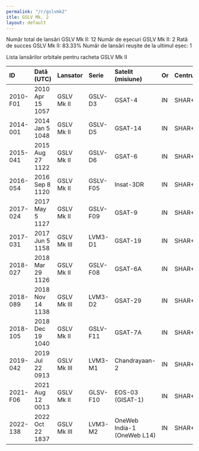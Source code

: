 ```yaml
---
permalink: "/r/gslvmk2"
itle: GSLV Mk. 2
layout: default
---
```


Număr total de lansări GSLV Mk II: 12
Număr de eșecuri GSLV Mk II: 2
Rată de succes GSLV Mk II: 83.33%
Număr de lansări reușite de la ultimul eșec: 1

Lista lansărilor orbitale pentru racheta GSLV Mk II


| ID       | Dată (UTC)       | Lansator    | Serie    | Satelit (misiune)           | Or   | Centru   | R   |
|:---------|:-----------------|:------------|:---------|:----------------------------|:-----|:---------|:----|
| 2010-F01 | 2010 Apr 15 1057 | GSLV Mk II  | GSLV-D3  | GSAT-4                      | IN   | SHAR+SLP | F   |
| 2014-001 | 2014 Jan  5 1048 | GSLV Mk II  | GSLV-D5  | GSAT-14                     | IN   | SHAR+SLP | S   |
| 2015-041 | 2015 Aug 27 1122 | GSLV Mk II  | GSLV-D6  | GSAT-6                      | IN   | SHAR+SLP | S   |
| 2016-054 | 2016 Sep  8 1120 | GSLV Mk II  | GSLV-F05 | Insat-3DR                   | IN   | SHAR+SLP | S   |
| 2017-024 | 2017 May  5 1127 | GSLV Mk II  | GSLV-F09 | GSAT-9                      | IN   | SHAR+SLP | S   |
| 2017-031 | 2017 Jun  5 1158 | GSLV Mk III | LVM3-D1  | GSAT-19                     | IN   | SHAR+SLP | S   |
| 2018-027 | 2018 Mar 29 1126 | GSLV Mk II  | GSLV-F08 | GSAT-6A                     | IN   | SHAR+SLP | S   |
| 2018-089 | 2018 Nov 14 1138 | GSLV Mk III | LVM3-D2  | GSAT-29                     | IN   | SHAR+SLP | S   |
| 2018-105 | 2018 Dec 19 1040 | GSLV Mk II  | GSLV-F11 | GSAT-7A                     | IN   | SHAR+SLP | S   |
| 2019-042 | 2019 Jul 22 0913 | GSLV Mk III | LVM3-M1  | Chandrayaan-2               | IN   | SHAR+SLP | S   |
| 2021-F06 | 2021 Aug 12 0013 | GSLV Mk II  | GLSV-F10 | EOS-03 (GISAT-1)            | IN   | SHAR+SLP | F   |
| 2022-138 | 2022 Oct 22 1837 | GSLV Mk III | LVM3-M2  | OneWeb India-1 (OneWeb L14) | IN   | SHAR+SLP | S   |

